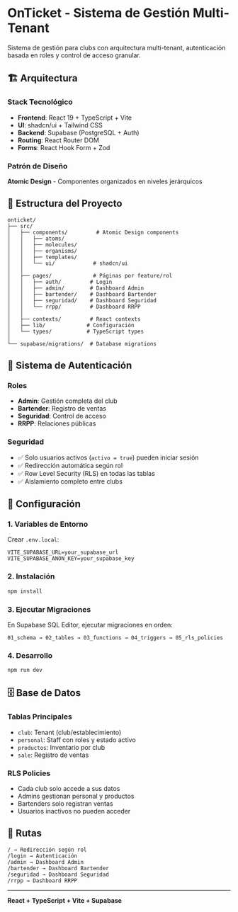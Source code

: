 # OnTicket - Sistema de Gestión Multi-Tenant

Sistema de gestión para clubs con arquitectura multi-tenant, autenticación basada en roles y control de acceso granular.

## 🏗️ Arquitectura

### Stack Tecnológico
- **Frontend**: React 19 + TypeScript + Vite
- **UI**: shadcn/ui + Tailwind CSS
- **Backend**: Supabase (PostgreSQL + Auth)
- **Routing**: React Router DOM
- **Forms**: React Hook Form + Zod

### Patrón de Diseño
**Atomic Design** - Componentes organizados en niveles jerárquicos

## 📁 Estructura del Proyecto

```
onticket/
├── src/
│   ├── components/         # Atomic Design components
│   │   ├── atoms/
│   │   ├── molecules/
│   │   ├── organisms/
│   │   ├── templates/
│   │   └── ui/            # shadcn/ui
│   │
│   ├── pages/             # Páginas por feature/rol
│   │   ├── auth/         # Login
│   │   ├── admin/        # Dashboard Admin
│   │   ├── bartender/    # Dashboard Bartender
│   │   ├── seguridad/    # Dashboard Seguridad
│   │   └── rrpp/         # Dashboard RRPP
│   │
│   ├── contexts/         # React contexts
│   ├── lib/             # Configuración
│   └── types/           # TypeScript types
│
└── supabase/migrations/  # Database migrations
```

## 🔐 Sistema de Autenticación

### Roles
- **Admin**: Gestión completa del club
- **Bartender**: Registro de ventas
- **Seguridad**: Control de acceso
- **RRPP**: Relaciones públicas

### Seguridad
- ✅ Solo usuarios activos (`activo = true`) pueden iniciar sesión
- ✅ Redirección automática según rol
- ✅ Row Level Security (RLS) en todas las tablas
- ✅ Aislamiento completo entre clubs

## 🚀 Configuración

### 1. Variables de Entorno

Crear `.env.local`:

```env
VITE_SUPABASE_URL=your_supabase_url
VITE_SUPABASE_ANON_KEY=your_supabase_key
```

### 2. Instalación

```bash
npm install
```

### 3. Ejecutar Migraciones

En Supabase SQL Editor, ejecutar migraciones en orden:

```
01_schema → 02_tables → 03_functions → 04_triggers → 05_rls_policies
```

### 4. Desarrollo

```bash
npm run dev
```

## 🗄️ Base de Datos

### Tablas Principales
- `club`: Tenant (club/establecimiento)
- `personal`: Staff con roles y estado activo
- `productos`: Inventario por club
- `sale`: Registro de ventas

### RLS Policies
- Cada club solo accede a sus datos
- Admins gestionan personal y productos
- Bartenders solo registran ventas
- Usuarios inactivos no pueden acceder

## 📝 Rutas

```
/ → Redirección según rol
/login → Autenticación
/admin → Dashboard Admin
/bartender → Dashboard Bartender
/seguridad → Dashboard Seguridad
/rrpp → Dashboard RRPP
```

---

**React + TypeScript + Vite + Supabase**
